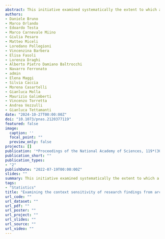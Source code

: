 ```yaml
---
abstract: This initiative examined systematically the extent to which a large set of archival research findings generalizes across contexts. We repeated the key analyses for 29 original strategic management effects in the same context (direct reproduction) as well as in 52 novel time periods and geographies; 45% of the reproductions returned results matching the original reports together with 55% of tests in different spans of years and 40% of tests in novel geographies. Some original findings were associated with multiple new tests. Reproducibility was the best predictor of generalizability—for the findings that proved directly reproducible, 84% emerged in other available time periods and 57% emerged in other geographies. Overall, only limited empirical evidence emerged for context sensitivity. In a forecasting survey, independent scientists were able to anticipate which effects would find support in tests in new samples.
authors:
- Daniele Bruno
- Marco Orlando
- Edoardo Testa
- Marco Carnevale Miino
- Giulia Pesaro
- Matteo Miceli
- Loredano Pollegioni
- Vincenzina Barbera
- Elisa Fasoli
- Lorenza Draghi
- Alberto Pietro Damiano Baltrocchi
- Navarro Ferronato
- admin
- Elena Maggi
- Silvia Caccia
- Morena Casartelli
- Gianluca Molla
- Maurizio Galimberti
- Vincenzo Torretta
- Andrea Vezzulli
- Gianluca Tettamanti
date: "2024-10-27T00:00:00Z"
doi: "10.1073/pnas.2120377119"
featured: false
image:
  caption: ''
  focal_point: ""
  preview_only: false
projects: []
publication: '*Proceedings of the National Academy of Sciences, 119*(30), e2120377119'
publication_short: ""
publication_types:
- "2"
publishDate: "2022-07-19T00:00:00Z"
slides: ""
summary: This initiative examined systematically the extent to which a large set of archival research findings generalizes across contexts. We repeated the key analyses for 29 original strategic management effects in the same context (direct reproduction) as well as in 52 novel time periods and geographies; 45% of the reproductions returned results matching the original reports together with 55% of tests in different spans of years and 40% of tests in novel geographies. Some original findings were associated with multiple new tests. Reproducibility was the best predictor of generalizability—for the findings that proved directly reproducible, 84% emerged in other available time periods and 57% emerged in other geographies. Overall, only limited empirical evidence emerged for context sensitivity. In a forecasting survey, independent scientists were able to anticipate which effects would find support in tests in new samples.
tags:
- "Statistics"
title: "Examining the context sensitivity of research findings from archival data"
url_code: ""
url_dataset: ""
url_pdf: ""
url_poster: ""
url_project: ""
url_slides: ""
url_source: ""
url_video: ""
---
```

